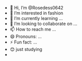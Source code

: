- 👋 Hi, I’m @Rosedess0642
- 👀 I’m interested in fashion 
- 🌱 I’m currently learning ...
- 💞️ I’m looking to collaborate on ...
- 📫 How to reach me ...
- 😄 Pronouns: ...
- ⚡ Fun fact: ...
- 😊 just studying
- 
<!---
Rosedess0642/Rosedess0642 is a ✨ special ✨ repository because its `README.md` (this file) appears on your GitHub profile.
You can click the Preview link to take a look at your changes.
--->

